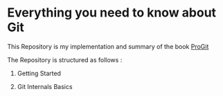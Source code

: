 # Everything you need to know about Git

This Repository is my implementation and summary of the book [ProGit](https://git-scm.com/book/en/v2)

The Repository is structured as follows :

1. Getting Started

2. Git Internals Basics
